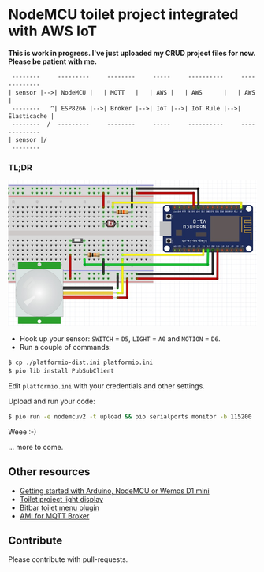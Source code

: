 # NodeMCU toilet project integrated with AWS IoT

__This is work in progress. I've just uploaded my CRUD project files for now. Please be patient with me.__

```ascii
 --------     ---------     --------     -----     ----------     -------------
| sensor |-->| NodeMCU |   | MQTT   |   | AWS |   | AWS      |   | AWS         |
 --------   ^| ESP8266 |-->| Broker |-->| IoT |-->| IoT Rule |-->| Elasticache |
 --------  /  ---------     --------     -----     ----------     -------------
| sensor |/
 --------
```

### TL;DR

![Toilet project sketch](img/fritzing-toilet-project.jpg)

* Hook up your sensor: `SWITCH` = `D5`, `LIGHT` = `A0` and `MOTION` = `D6`.
* Run a couple of commands:
```bash
$ cp ./platformio-dist.ini platformio.ini
$ pio lib install PubSubClient
```

Edit `platformio.ini` with your credentials and other settings.

Upload and run your code:
```bash
$ pio run -e nodemcuv2 -t upload && pio serialports monitor -b 115200
```

Weee :-)

... more to come.

## Other resources

* [Getting started with Arduino, NodeMCU or Wemos D1 mini](https://github.com/5orenso/arduino-getting-started)
* [Toilet project light display](https://github.com/5orenso/nodemcu-mqtt-toilet-project-display)
* [Bitbar toilet menu plugin](https://github.com/TeliaSoneraNorge/iot-hackaton-toilet-u1-bitbar)
* [AMI for MQTT Broker](https://github.com/5orenso/aws-ami-creation)


## Contribute

Please contribute with pull-requests.